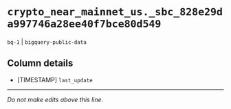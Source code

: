# `crypto_near_mainnet_us._sbc_828e29da997746a28ee40f7bce80d549`
`bq-1` | `bigquery-public-data`

## Column details
* [TIMESTAMP] `last_update`

-------------------------------------------------------------------------------
*Do not make edits above this line.*
